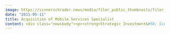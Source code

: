```yaml
---
image: https://sinnerschrader.news/media/filer_public_thumbnails/filer_public/8b/86/8b86d023-2c9c-479f-9b5b-aea682af6826/varfoldersdjk8pxf42x64d8fxslz8jcc8fc0000gnttmpjcabkk__480x288_q85_crop_subsampling-2_upscale.png
date: "2011-05-11"
title: Acquisition of Mobile Services Specialist
content: <div class="newsbody"><p><strong>Strategic Investment&#58; SinnerSchrader takes over specialist mobile service provider -</strong><br/><strong> Laurent Burdin to set up a new division called SinnerSchrader Mobile.</strong></p><p>The SinnerSchrader group of digital agencies is substantially expanding its mobile expertise by taking over TIC-mobile, a Berlin-based mobile services specialist that develops mobile applications (apps) for customers in the B2C and B2B environment.</p><p>The future ‘SinnerSchrader Mobile’ will be headed by TIC-mobile founder Henri Kühnert and Laurent Burdin, previously Managing Director Consulting at SinnerSchrader. Before the year is out, the duo will expand the mobile subsidiary into an agency with over 30 employees.<br/>Laurent Burdin has served as Managing Director Consulting at SinnerSchrader since 2007, and has played a formative role in its expansion in recent years. Previously, Burdin spent ten years as Managing Director of the advertising agency Springer &amp; Jacoby. "Mobile has incredible potential. Business models and digital marketing will change drastically in the next few years. We are focusing on aggressive growth," said Laurent Burdin.</p><p>Since 2006, TIC-mobile with its current staff of 17 software specialists has developed apps for all major mobile platforms, such as iOS, Android and Windows Phone 7. Says Kühnert&#58; "In recent years we have developed a lot of know-how, from mobile TV and location-based services to e-publishing. The market is now entering a new phase where customers expect integrated mobile strategies and platform solutions from a single source.”</p><p>With the acquisition and expansion of this line of business, SinnerSchrader has strengthened an important pillar of its service portfolio. By 2013, for the first time more people will be surfing with mobile devices than with a desktop PC or notebook.</p><p>Matthias Schrader, CEO of SinnerSchrader&#58; "Mobile doesn’t just mean smartphones, but also tablets, connected TV, and in-car technologies. For us this is clearly a strategic issue and a top priority in the years ahead."</p></div>
---
```

